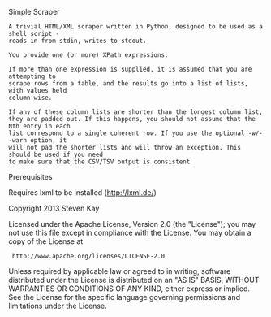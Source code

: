 Simple Scraper

    A trivial HTML/XML scraper written in Python, designed to be used as a shell script -
    reads in from stdin, writes to stdout.

    You provide one (or more) XPath expressions. 

    If more than one expression is supplied, it is assumed that you are attempting to 
    scrape rows from a table, and the results go into a list of lists, with values held
    column-wise. 
    
    If any of these column lists are shorter than the longest column list, 
    they are padded out. If this happens, you should not assume that the Nth entry in each
    list correspond to a single coherent row. If you use the optional -w/--warn option, it
    will not pad the shorter lists and will throw an exception. This should be used if you need 
    to make sure that the CSV/TSV output is consistent

 Prerequisites
 
   Requires lxml to be installed (http://lxml.de/)

 Copyright 2013 Steven Kay

   Licensed under the Apache License, Version 2.0 (the "License");
   you may not use this file except in compliance with the License.
   You may obtain a copy of the License at

     http://www.apache.org/licenses/LICENSE-2.0

   Unless required by applicable law or agreed to in writing, software
   distributed under the License is distributed on an "AS IS" BASIS,
   WITHOUT WARRANTIES OR CONDITIONS OF ANY KIND, either express or implied.
   See the License for the specific language governing permissions and
   limitations under the License.
